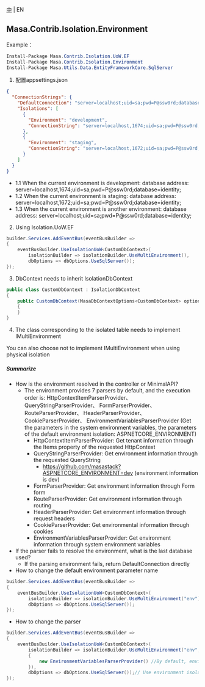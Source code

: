 [中](README.zh-CN.md) | EN

## Masa.Contrib.Isolation.Environment

Example：

```C#
Install-Package Masa.Contrib.Isolation.UoW.EF
Install-Package Masa.Contrib.Isolation.Environment
Install-Package Masa.Utils.Data.EntityFrameworkCore.SqlServer
```

1. 配置appsettings.json
``` appsettings.json
{
  "ConnectionStrings": {
    "DefaultConnection": "server=localhost;uid=sa;pwd=P@ssw0rd;database=identity;",
    "Isolations": [
      {
        "Environment": "development",
        "ConnectionString": "server=localhost,1674;uid=sa;pwd=P@ssw0rd;database=identity;"
      },
      {
        "Environment": "staging",
        "ConnectionString": "server=localhost,1672;uid=sa;pwd=P@ssw0rd;database=identity;"
      }
    ]
  }
}
```
* 1.1 When the current environment is development: database address: server=localhost,1674;uid=sa;pwd=P@ssw0rd;database=identity;
* 1.2 When the current environment is staging: database address: server=localhost,1672;uid=sa;pwd=P@ssw0rd;database=identity;
* 1.3 When the current environment is another environment: database address: server=localhost;uid=sa;pwd=P@ssw0rd;database=identity;

2. Using Isolation.UoW.EF
```` C#
builder.Services.AddEventBus(eventBusBuilder =>
{
    eventBusBuilder.UseIsolationUoW<CustomDbContext>(
        isolationBuilder => isolationBuilder.UseMultiEnvironment(),
        dbOptions => dbOptions.UseSqlServer());
});
````

3. DbContext needs to inherit IsolationDbContext

```` C#
public class CustomDbContext : IsolationDbContext
{
    public CustomDbContext(MasaDbContextOptions<CustomDbContext> options) : base(options)
    {
    }
}
````

4. The class corresponding to the isolated table needs to implement IMultiEnvironment

You can also choose not to implement IMultiEnvironment when using physical isolation

##### Summarize

* How is the environment resolved in the controller or MinimalAPI?
    * The environment provides 7 parsers by default, and the execution order is: HttpContextItemParserProvider、 QueryStringParserProvider、 FormParserProvider、 RouteParserProvider、 HeaderParserProvider、 CookieParserProvider、 EnvironmentVariablesParserProvider (Get the parameters in the system environment variables, the parameters of the default environment isolation: ASPNETCORE_ENVIRONMENT)
        * HttpContextItemParserProvider: Get tenant information through the Items property of the requested HttpContext
        * QueryStringParserProvider: Get environment information through the requested QueryString
            * https://github.com/masastack?ASPNETCORE_ENVIRONMENT=dev (environment information is dev)
        * FormParserProvider: Get environment information through Form form
        * RouteParserProvider: Get environment information through routing
        * HeaderParserProvider: Get environment information through request headers
        * CookieParserProvider: Get environmental information through cookies
        * EnvironmentVariablesParserProvider: Get environment information through system environment variables
* If the parser fails to resolve the environment, what is the last database used?
    * If the parsing environment fails, return DefaultConnection directly
* How to change the default environment parameter name

```` C#
builder.Services.AddEventBus(eventBusBuilder =>
{
    eventBusBuilder.UseIsolationUoW<CustomDbContext>(
        isolationBuilder => isolationBuilder.UseMultiEnvironment("env"),// Use environment isolation
        dbOptions => dbOptions.UseSqlServer());
});
````
* How to change the parser

```` C#
builder.Services.AddEventBus(eventBusBuilder =>
{
    eventBusBuilder.UseIsolationUoW<CustomDbContext>(
        isolationBuilder => isolationBuilder.UseMultiEnvironment("env", new List<IEnvironmentParserProvider>()
        {
            new EnvironmentVariablesParserProvider() //By default, environment information in environment isolation is obtained from system environment variables
        }),
        dbOptions => dbOptions.UseSqlServer());// Use environment isolation
});
````